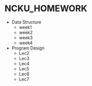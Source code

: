 # NCKU_HOMEWORK

* Data Structure
	- week1
	- week2
	- week3
	- week4
* Program Design 
	- Lec2
	- Lec3
	- Lec4
	- Lec5
	- Lec6
	- Lec7
